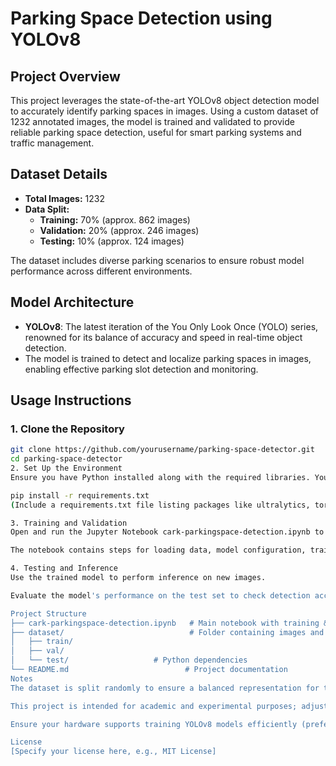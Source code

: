 # Parking Space Detection using YOLOv8

## Project Overview
This project leverages the state-of-the-art YOLOv8 object detection model to accurately identify parking spaces in images. Using a custom dataset of 1232 annotated images, the model is trained and validated to provide reliable parking space detection, useful for smart parking systems and traffic management.

## Dataset Details
- **Total Images:** 1232
- **Data Split:**
  - **Training:** 70% (approx. 862 images)
  - **Validation:** 20% (approx. 246 images)
  - **Testing:** 10% (approx. 124 images)

The dataset includes diverse parking scenarios to ensure robust model performance across different environments.

## Model Architecture
- **YOLOv8**: The latest iteration of the You Only Look Once (YOLO) series, renowned for its balance of accuracy and speed in real-time object detection.
- The model is trained to detect and localize parking spaces in images, enabling effective parking slot detection and monitoring.

## Usage Instructions

### 1. Clone the Repository
```bash
git clone https://github.com/yourusername/parking-space-detector.git
cd parking-space-detector
2. Set Up the Environment
Ensure you have Python installed along with the required libraries. You can install dependencies using:

pip install -r requirements.txt
(Include a requirements.txt file listing packages like ultralytics, torch, opencv-python, etc.)

3. Training and Validation
Open and run the Jupyter Notebook cark-parkingspace-detection.ipynb to train the YOLOv8 model on your dataset.

The notebook contains steps for loading data, model configuration, training, and evaluation.

4. Testing and Inference
Use the trained model to perform inference on new images.

Evaluate the model's performance on the test set to check detection accuracy.

Project Structure
├── cark-parkingspace-detection.ipynb   # Main notebook with training & evaluation
├── dataset/                            # Folder containing images and annotations
│   ├── train/
│   ├── val/
│   └── test/                   # Python dependencies
└── README.md                          # Project documentation
Notes
The dataset is split randomly to ensure a balanced representation for training, validation, and testing.

This project is intended for academic and experimental purposes; adjust and optimize hyperparameters as needed for production use.

Ensure your hardware supports training YOLOv8 models efficiently (preferably with a CUDA-enabled GPU).

License
[Specify your license here, e.g., MIT License]
